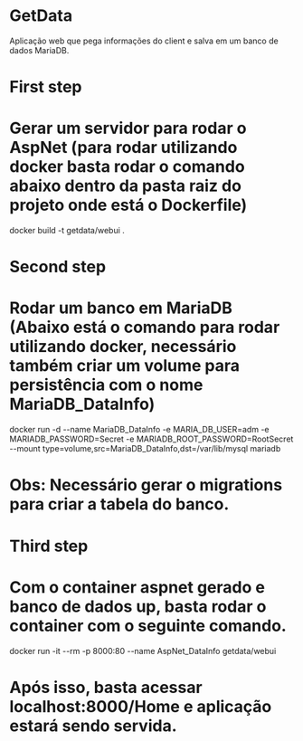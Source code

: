 # GetData
Aplicação web que pega informações do client e salva em um banco de dados MariaDB.

# First step #

# Gerar um servidor para rodar o AspNet (para rodar utilizando docker basta rodar o comando abaixo dentro da pasta raiz do projeto onde está o Dockerfile) 
docker build -t getdata/webui .

# Second step #
# Rodar um banco em MariaDB (Abaixo está o comando para rodar utilizando docker, necessário também criar um volume para persistência com o nome MariaDB_DataInfo) #

docker run -d --name MariaDB_DataInfo -e MARIA_DB_USER=adm -e MARIADB_PASSWORD=Secret -e MARIADB_ROOT_PASSWORD=RootSecret --mount type=volume,src=MariaDB_DataInfo,dst=/var/lib/mysql mariadb

# Obs: Necessário gerar o migrations para criar a tabela do banco. #

# Third step
# Com o container aspnet gerado e banco de dados up, basta rodar o container com o seguinte comando. #

docker run -it --rm -p 8000:80 --name AspNet_DataInfo getdata/webui

# Após isso, basta acessar localhost:8000/Home e aplicação estará sendo servida. #
